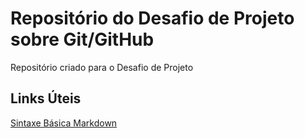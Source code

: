 # Repositório do Desafio de Projeto sobre Git/GitHub
Repositório criado para o Desafio de Projeto


## Links Úteis
[Sintaxe Básica Markdown](https:://wwww.markdownguide.org/basic-syntax/)
